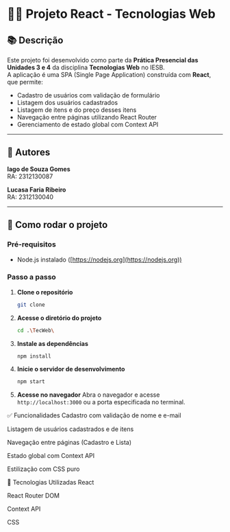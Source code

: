 # 🧑‍💻 Projeto React - Tecnologias Web

## 📚 Descrição

Este projeto foi desenvolvido como parte da **Prática Presencial das Unidades 3 e 4** da disciplina **Tecnologias Web** no IESB.  
A aplicação é uma SPA (Single Page Application) construída com **React**, que permite:

- Cadastro de usuários com validação de formulário
- Listagem dos usuários cadastrados
- Listagem de itens e do preço desses itens
- Navegação entre páginas utilizando React Router
- Gerenciamento de estado global com Context API

---

## 👤 Autores

**Iago de Souza Gomes**  
RA: 2312130087

**Lucasa Faria Ribeiro**  
RA: 2312130040

---

## 🚀 Como rodar o projeto

### Pré-requisitos

- Node.js instalado ([https://nodejs.org](https://nodejs.org))

### Passo a passo


1. **Clone o repositório**
   ```sh
   git clone 
   ```
2. **Acesse o diretório do projeto**
   ```sh
   cd .\TecWeb\
   ```
3. **Instale as dependências**
   ```sh
   npm install
   ```
4. **Inicie o servidor de desenvolvimento**
   ```sh
   npm start
   ```
5. **Acesse no navegador**
   Abra o navegador e acesse `http://localhost:3000` ou a porta especificada no terminal.



✅ Funcionalidades
Cadastro com validação de nome e e-mail

Listagem de usuários cadastrados e de itens

Navegação entre páginas (Cadastro e Lista)

Estado global com Context API

Estilização com CSS puro

🧠 Tecnologias Utilizadas
React

React Router DOM

Context API

CSS